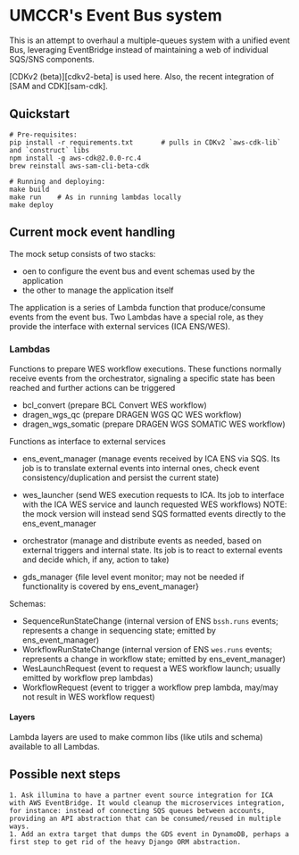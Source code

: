 # UMCCR's Event Bus system

This is an attempt to overhaul a multiple-queues system with a unified event Bus, leveraging EventBridge instead of maintaining a web of individual SQS/SNS components.

[CDKv2 (beta)][cdkv2-beta] is used here. Also, the recent integration of [SAM and CDK][sam-cdk].

## Quickstart

```
# Pre-requisites:
pip install -r requirements.txt       # pulls in CDKv2 `aws-cdk-lib` and `construct` libs
npm install -g aws-cdk@2.0.0-rc.4
brew reinstall aws-sam-cli-beta-cdk

# Running and deploying:
make build
make run	# As in running lambdas locally
make deploy
```

## Current mock event handling

The mock setup consists of two stacks:
- oen to configure the event bus and event schemas used by the application
- the other to manage the application itself

The application is a series of Lambda function that produce/consume events from the event bus. Two Lambdas have a special role, as they provide the interface with external services (ICA ENS/WES).

### Lambdas
Functions to prepare WES workflow executions. These functions normally receive events from the orchestrator, signaling a specific state has been reached and further actions can be triggered
- bcl_convert (prepare BCL Convert WES workflow)
- dragen_wgs_qc (prepare DRAGEN WGS QC WES workflow)
- dragen_wgs_somatic (prepare DRAGEN WGS SOMATIC WES workflow)

Functions as interface to external services
- ens_event_manager (manage events received by ICA ENS via SQS. Its job is to translate external events into internal ones, check event consistency/duplication and persist the current state)
- wes_launcher (send WES execution requests to ICA. Its job to interface with the ICA WES service and launch requested WES workflows) NOTE: the mock version will instead send SQS formatted events directly to the ens_event_manager

- orchestrator (manage and distribute events as needed, based on external triggers and internal state. Its job is to react to external events and decide which, if any, action to take)
- gds_manager {file level event monitor; may not be needed if functionality is covered by ens_event_manager}

Schemas:
- SequenceRunStateChange (internal version of ENS `bssh.runs` events; represents a change in sequencing state; emitted by ens_event_manager)
- WorkflowRunStateChange (internal version of ENS `wes.runs` events; represents a change in workflow state; emitted by ens_event_manager)
- WesLaunchRequest (event to request a WES workflow launch; usually emitted by workflow prep lambdas)
- WorkflowRequest (event to trigger a workflow prep lambda, may/may not result in WES workflow request)


#### Layers
Lambda layers are used to make common libs (like utils and schema) available to all Lambdas.


## Possible next steps

    1. Ask illumina to have a partner event source integration for ICA with AWS EventBridge. It would cleanup the microservices integration, for instance: instead of connecting SQS queues between accounts, providing an API abstraction that can be consumed/reused in multiple ways.
    1. Add an extra target that dumps the GDS event in DynamoDB, perhaps a first step to get rid of the heavy Django ORM abstraction.
